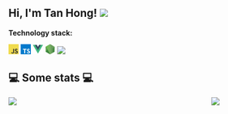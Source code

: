 <h2> Hi, I'm Tan Hong! <img src="https://media.giphy.com/media/mGcNjsfWAjY5AEZNw6/giphy.gif" width="50"></h2>


**Technology stack:**  

<code><img height="20" src="https://raw.githubusercontent.com/github/explore/80688e429a7d4ef2fca1e82350fe8e3517d3494d/topics/javascript/javascript.png"></code>
<code><img height="20" src="https://raw.githubusercontent.com/github/explore/80688e429a7d4ef2fca1e82350fe8e3517d3494d/topics/typescript/typescript.png"></code>
<code><img height="20" src="https://raw.githubusercontent.com/github/explore/80688e429a7d4ef2fca1e82350fe8e3517d3494d/topics/vue/vue.png"></code>
<code><img height="20" src="https://raw.githubusercontent.com/github/explore/80688e429a7d4ef2fca1e82350fe8e3517d3494d/topics/nodejs/nodejs.png"></code>
<img src="https://media.giphy.com/media/WUlplcMpOCEmTGBtBW/giphy.gif" width="30"> 
</br>



<h2>💻 Some stats 💻</h2>

<a href="https://github.com/anuraghazra/github-readme-stats">
  <img align="left" width="400" src="https://github-readme-stats.vercel.app/api?username=tanhrepo&show_icons=true" />
</a>
<a href="https://github.com/anuraghazra/convoychat">
  <img align="left" src="https://github-readme-stats.vercel.app/api/top-langs/?username=tanhrepo&layout=compact&hide=Jupyter-Notebook" />
</a>
<!--
**tanhrepo/tanhrepo** is a ✨ _special_ ✨ repository because its `README.md` (this file) appears on your GitHub profile.

Here are some ideas to get you started:

- 🔭 I’m currently working on ...
- 🌱 I’m currently learning ...
- 👯 I’m looking to collaborate on ...
- 🤔 I’m looking for help with ...
- 💬 Ask me about ...
- 📫 How to reach me: ...
- 😄 Pronouns: ...
- ⚡ Fun fact: ...
-->
